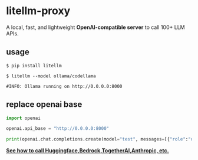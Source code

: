 # litellm-proxy

A local, fast, and lightweight **OpenAI-compatible server** to call 100+ LLM APIs.

## usage 

```shell 
$ pip install litellm
```
```shell
$ litellm --model ollama/codellama 

#INFO: Ollama running on http://0.0.0.0:8000
```

## replace openai base
```python 
import openai 

openai.api_base = "http://0.0.0.0:8000"

print(openai.chat.completions.create(model="test", messages=[{"role":"user", "content":"Hey!"}]))
``` 

[**See how to call Huggingface,Bedrock,TogetherAI,Anthropic, etc.**](https://docs.litellm.ai/docs/simple_proxy)
